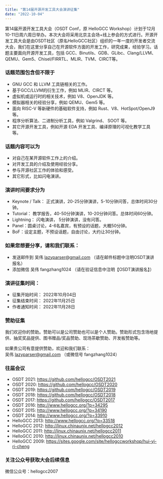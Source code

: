 ```yaml
---
title: "第14届开源开发工具大会演讲征集"
date: "2022-10-04"
---
```


第14届开源开发工具大会（OSDT Conf，原 HelloGCC Workshop）计划于12月10-11日周六周日举办。本次大会将采用北京主会场+线上参会的方式进行。开源开发工具大会是由OSDT社区（原名HelloGCC社区）组织的一年一度的开发者交流大会，我们在这里分享自己在开源软件方面的开发工作，研究成果，经验学习。话题主要面向开源开发工具，包括 GCC、Binutils、GDB、GLibc、Clang/LLVM、QEMU、Gem5、Chisel/FIRRTL、MLIR、TVM、CIRCT等。

### 话题范围包含但不限于

- GNU GCC 和 LLVM 工具链相关的工作。
- 基于GCC/LLVM的衍生工作，例如 MLIR、CIRCT 等。
- 虚拟机或运行时的相关技术，例如 V8、OpenJDK 等。
- 模拟器相关的经验分享，例如 QEMU、Gem5 等。
- 面向 RISC-V 等新硬件的基础软件支持，例如 Rust、V8、HotSpot/OpenJ9 等。
- 程序分析算法、二进制分析工具，例如 Valgrind、 SOOT 等。
- 其它开源开发工具，例如开源 EDA 开发工具、编译原理的可视化教学工具等。

### 话题内容可以为

- 对自己在某开源软件工作上的介绍。
- 对开发工具的介绍及使用经验分享。
- 参与开源社区工作的体验和感受。
- 其它形式，比如闪电演讲。

### 演讲时间要求分为

- Keynote / Talk： 正式演讲，20-25分钟演讲，5-10分钟问答，总体时间30分钟。
- Tutorial： 教学报告，40-50分钟演讲，10-20分钟问答。总体时间60分钟。
- Lightning： 闪电演讲， 5分钟演讲，没有问答。
- Panel：圆桌讨论，4-6名嘉宾，有预设的话题，大概50分钟。
- BoF：设定主题，不预设话题，自由讨论，大约让30分钟。

### 如果您想要分享，请和我们联系：

- 发送邮件到 吴伟 lazyparser@gmail.com （请在邮件标题中注明OSDT演讲报名）
- 添加微信 吴伟 fangzhang1024 （请在验证信息中注明【OSDT演讲报名】）

### 演讲征集时间：

- 征集开始时间： 2022年10月04日
- 征集结束时间： 2022年11月25日
- 作者通知时间： 2022年11月28日

### 赞助征集

我们欢迎你的赞助。赞助可以是公司赞助也可以是个人赞助。赞助形式包含场地提供、抽奖奖品提供、图书赠品/奖品赞助、现场茶歇赞助、开发板赞助等。

如果贵公司有意提供赞助，欢迎和我们联系：  
吴伟 lazyparser@gmail.com （或微信号 fangzhang1024）

### 往届会议

- OSDT 2021: https://github.com/hellogcc/OSDT2021
- OSDT 2020: https://github.com/hellogcc/OSDT2020
- OSDT 2019: https://github.com/hellogcc/OSDT2019
- OSDT 2018: https://github.com/hellogcc/OSDT2018
- OSDT 2017: https://github.com/hellogcc/OSDT2017
- OSDT 2016: http://www.hellogcc.org/?p=34295
- OSDT 2015: http://www.hellogcc.org/?p=34190
- OSDT 2014: http://www.hellogcc.org/?p=33910
- HelloGCC 2013: http://www.hellogcc.org/?p=33518
- HelloGCC 2012: http://linux.chinaunix.net/hellogcc2012
- HelloGCC 2011: http://linux.chinaunix.net/hellogcc2011
- HelloGCC 2010: http://linux.chinaunix.net/hellogcc2010
- HelloGCC 2009: https://sites.google.com/site/hellogccworkshop/hui-yi-ri-cheng

### 关注公众号获取大会后续信息

微信公众号：hellogcc2007
